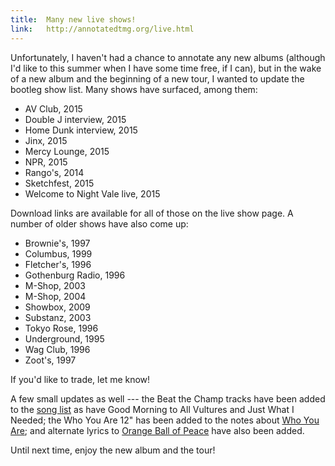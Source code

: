 ```yaml
---
title:  Many new live shows!
link:   http://annotatedtmg.org/live.html
---
```


Unfortunately, I haven't had a chance to annotate any new albums (although
I'd like to this summer when I have some time free, if I can), but in the
wake of a new album and the beginning of a new tour, I wanted to update
the bootleg show list. Many shows have surfaced, among them:

* AV Club, 2015
* Double J interview, 2015
* Home Dunk interview, 2015
* Jinx, 2015
* Mercy Lounge, 2015
* NPR, 2015
* Rango's, 2014
* Sketchfest, 2015
* Welcome to Night Vale live, 2015

Download links are available for all of those on the live show page. A
number of older shows have also come up:

* Brownie's, 1997
* Columbus, 1999
* Fletcher's, 1996
* Gothenburg Radio, 1996
* M-Shop, 2003
* M-Shop, 2004
* Showbox, 2009
* Substanz, 2003
* Tokyo Rose, 1996
* Underground, 1995
* Wag Club, 1996
* Zoot's, 1997

If you'd like to trade, let me know!

A few small updates as well --- the Beat the Champ tracks have been added
to the [song list](http://annotatedtmg.org/songlist.html) as have Good
Morning to All Vultures and Just What I Needed; the Who You Are 12" has
been added to the notes about [Who You
Are](https://annotatedtmg.org/online.html#fn:whojohn); and
alternate lyrics to [Orange Ball of
Peace](https://annotatedtmg.org/dative.html#fn:cop) have also been
added.

Until next time, enjoy the new album and the tour!
